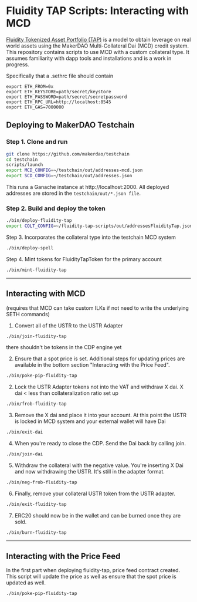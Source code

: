 # Fluidity TAP Scripts: Interacting with MCD
[Fluidity Tokenized Asset Portfolio (TAP)](https://tap.fluidity.io/) is a model to obtain leverage on real world assets using the MakerDAO Multi-Collateral Dai (MCD) credit system. This repository contains scripts to use MCD with a custom collateral type. It assumes familiarity with dapp tools and installations and is a work in progress.

Specifically that a .sethrc file should contain
```
export ETH_FROM=0x
export ETH_KEYSTORE=path/secret/keystore
export ETH_PASSWORD=path/secret/secretpassword
export ETH_RPC_URL=http://localhost:8545
export ETH_GAS=7000000
```

## Deploying to MakerDAO Testchain


### Step 1. Clone and run

```bash
git clone https://github.com/makerdao/testchain
cd testchain
scripts/launch
export MCD_CONFIG=~/testchain/out/addresses-mcd.json
export SCD_CONFIG=~/testchain/out/addresses.json
```

This runs a Ganache instance at http://localhost:2000. All deployed addresses are stored in the `testchain/out/*.json file`.

### Step 2. Build and deploy the token

```bash
./bin/deploy-fluidity-tap
export COLT_CONFIG=~/fluidity-tap-scripts/out/addressesFluidityTap.json
```
Step 3.
Incorporates the collateral type into the testchain MCD system

```bash
./bin/deploy-spell
```
Step 4.
Mint tokens for FluidityTapToken for the primary account

```bash
./bin/mint-fluidity-tap
```
_______________________________________________

## Interacting with MCD
(requires that MCD can take custom ILKs if not need to write the underlying SETH commands)

1. Convert all of the USTR to the USTR Adapter

```bash
./bin/join-fluidity-tap
```

there shouldn't be tokens in the CDP engine yet

2. Ensure that a spot price is set. Additional steps for updating prices are available in the bottom section "Interacting with the Price Feed".

```bash
./bin/poke-pip-fluidity-tap
```

2. Lock the USTR Adapter tokens not into the VAT and withdraw X dai. X dai < less than collateralization ratio set up

```bash
./bin/frob-fluidity-tap
```

3.  Remove the X dai and place it into your account. At this point the USTR is locked in MCD system and your external wallet will have Dai

```bash
./bin/exit-dai
```

4. When you're ready to close the CDP. Send the Dai back by calling join.

```bash
./bin/join-dai
```

5. Withdraw the collateral with the negative value. You're inserting X Dai and now withdrawing
the USTR. It's still in the adapter format.


```bash
./bin/neg-frob-fluidity-tap
```


6. Finally, remove your collateral USTR token from the USTR adapter.

```bash
./bin/exit-fluidity-tap
```

7. ERC20 should now be in the wallet and can be burned once they are sold.

```bash
./bin/burn-fluidity-tap
```

-----------------------------------------------------------------------------

## Interacting with the Price Feed

In the first part when deploying fluidity-tap, price feed contract created. This script will update the price as well as ensure that the spot price is updated as well.

```bash
./bin/poke-pip-fluidity-tap
```